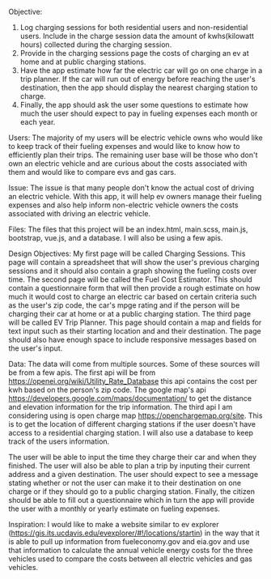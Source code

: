 
Objective:
  1. Log charging sessions for both residential users and non-residential users. Include in the charge session data the amount of kwhs(kilowatt hours) collected during the charging session.
  2. Provide in the charging sessions page the costs of charging an ev at home and at public charging stations.
  3. Have the app estimate how far the electric car will go on one charge in a trip planner. If the car will run out of energy before reaching the user's destination, then the app should display the nearest charging station to charge.
  4.  Finally, the app should ask the user some questions to estimate how much the user should expect to pay in fueling expenses each month or each year.

Users:
  The majority of my users will be electric vehicle owns who would like to keep track of their fueling expenses and would like to know how to efficiently plan their trips. The remaining user base will be  those who don't own an electric vehicle and are curious about the costs associated with them and would like to compare evs and gas cars.


Issue:
  The issue is that many people don't know the actual cost of driving an electric vehicle. With this app, it will help ev owners manage their fueling expenses and also help inform non-electric vehicle owners the costs associated with driving an electric vehicle.


Files:
  The files that this project will be an index.html, main.scss, main.js, bootstrap, vue.js, and a database. I will also be using a few apis.

Design Objectives:
  My first page will be called Charging Sessions. This page will contain a spreadsheet that will show the user's previous charging sessions and it should also contain a graph showing the fueling costs over time. The second page will be called the Fuel Cost Estimator. This should contain a questionnaire form that will then provide a rough estimate on how much it would cost to charge an electric car based on certain criteria such as the user's zip code, the car's mpge rating and if the person will be charging their car at home or at a public charging station. The third page will be called EV Trip Planner. This page should contain a map and fields for text input such as their starting location and and their destination. The page should also have enough space to include responsive messages based on the user's input.

Data:
  The data will come from multiple sources. Some of these sources will be from a few apis. The first api will be from https://openei.org/wiki/Utility_Rate_Database this api contains the cost per kwh based on the person's zip code. The google map's api https://developers.google.com/maps/documentation/ to get the distance and elevation information for the trip information. The third api I am considering using is open charge map https://openchargemap.org/site. This is to get the location of different charging stations if the user doesn't have access to a residential charging station. I will also use a database to keep track of the users information.

  The user will be able to input the time they charge their car and when they finished. The user will also be able to plan a trip by inputing their current address and a given destination. The user should expect to see a message stating whether or not the user can make it to their destination on one charge or if they should go to a public charging station. Finally, the citizen should be able to fill out a questionnaire which in turn the app will provide the user with a monthly or yearly estimate on fueling expenses.

Inspiration:
  I would like to make a website similar to ev explorer (https://gis.its.ucdavis.edu/evexplorer/#!/locations/startin) in the way that it is able to pull up information from fueleconomy.gov and eia.gov and use that information to calculate the annual vehicle energy costs for the three vehicles used to compare the costs between all electric vehicles and gas vehicles.
